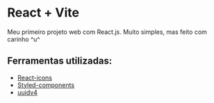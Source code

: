 # React + Vite

Meu primeiro projeto web com React.js.
Muito simples, mas feito com carinho ^u^

## Ferramentas utilizadas:
- [React-icons](https://react-icons.github.io/react-icons/)
- [Styled-components](https://styled-components.com/docs)
- [uuidv4](https://www.npmjs.com/package/uuid)